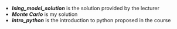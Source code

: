 - ***Ising_model_solution*** is the solution provided by the lecturer
- ***Monte Carlo*** is my solution
- ***intro_python*** is the introduction to python proposed in the course
